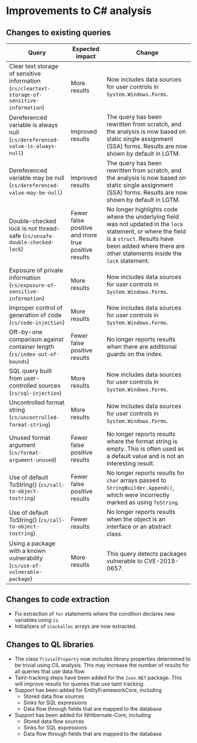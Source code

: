 # Improvements to C# analysis

## Changes to existing queries

| **Query**                    | **Expected impact**    | **Change**                        |
|------------------------------|------------------------|-----------------------------------|
| Clear text storage of sensitive information (`cs/cleartext-storage-of-sensitive-information`) | More results | Now includes data sources for user controls in `System.Windows.Forms`. |
| Dereferenced variable is always null (`cs/dereferenced-value-is-always-null`) | Improved results | The query has been rewritten from scratch, and the analysis is now based on static single assignment (SSA) forms. Results are now shown by default in LGTM. |
| Dereferenced variable may be null (`cs/dereferenced-value-may-be-null`) | Improved results | The query has been rewritten from scratch, and the analysis is now based on static single assignment (SSA) forms. Results are now shown by default in LGTM. |
| Double-checked lock is not thread-safe (`cs/unsafe-double-checked-lock`) | Fewer false positive and more true positive results | No longer highlights code where the underlying field was not updated in the `lock` statement, or where the field is a `struct`. Results have been added where there are other statements inside the `lock` statement. |
| Exposure of private information (`cs/exposure-of-sensitive-information`) | More results | Now includes data sources for user controls in `System.Windows.Forms`. |
| Improper control of generation of code (`cs/code-injection`) | More results | Now includes data sources for user controls in `System.Windows.Forms`. |
| Off-by-one comparison against container length (`cs/index-out-of-bounds`) | Fewer false positive results | No longer reports results when there are additional guards on the index. |
| SQL query built from user-controlled sources (`cs/sql-injection`) | More results | Now includes data sources for user controls in `System.Windows.Forms`. |
| Uncontrolled format string (`cs/uncontrolled-format-string`) | More results | Now includes data sources for user controls in `System.Windows.Forms`. |
| Unused format argument (`cs/format-argument-unused`) | Fewer false positive results | No longer reports results where the format string is empty. This is often used as a default value and is not an interesting result. |
| Use of default ToString() (`cs/call-to-object-tostring`) | Fewer false positive results | No longer reports results for `char` arrays passed to `StringBuilder.Append()`, which were incorrectly marked as using `ToString`. |
| Use of default ToString() (`cs/call-to-object-tostring`) | Fewer results | No longer reports results when the object is an interface or an abstract class. |
| Using a package with a known vulnerability (`cs/use-of-vulnerable-package`) | More results | This query detects packages vulnerable to CVE-2019-0657. |

## Changes to code extraction

* Fix extraction of `for` statements where the condition declares new variables using `is`.
* Initializers of `stackalloc` arrays are now extracted.

## Changes to QL libraries

* The class `TrivialProperty` now includes library properties determined to be trivial using CIL analysis. This may increase the number of results for all queries that use data flow.
* Taint-tracking steps have been added for the `Json.NET` package. This will improve results for queries that use taint tracking.
* Support has been added for EntityFrameworkCore, including
  - Stored data flow sources
  - Sinks for SQL expressions
  - Data flow through fields that are mapped to the database
* Support has been added for NHibernate-Core, including
  - Stored data flow sources
  - Sinks for SQL expressions
  - Data flow through fields that are mapped to the database
